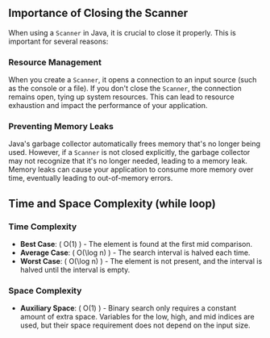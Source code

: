 ## Importance of Closing the Scanner

When using a `Scanner` in Java, it is crucial to close it properly. This is important for several reasons:

### Resource Management

When you create a `Scanner`, it opens a connection to an input source (such as the console or a file). If you don't close the `Scanner`, the connection remains open, tying up system resources. This can lead to resource exhaustion and impact the performance of your application.

### Preventing Memory Leaks

Java's garbage collector automatically frees memory that's no longer being used. However, if a `Scanner` is not closed explicitly, the garbage collector may not recognize that it's no longer needed, leading to a memory leak. Memory leaks can cause your application to consume more memory over time, eventually leading to out-of-memory errors.




## Time and Space Complexity (while loop)

### Time Complexity
- **Best Case**: \( O(1) \) - The element is found at the first mid comparison.
- **Average Case**: \( O(\log n) \) - The search interval is halved each time.
- **Worst Case**: \( O(\log n) \) - The element is not present, and the interval is halved until the interval is empty.

### Space Complexity
- **Auxiliary Space**: \( O(1) \) - Binary search only requires a constant amount of extra space. Variables for the low, high, and mid indices are used, but their space requirement does not depend on the input size.

